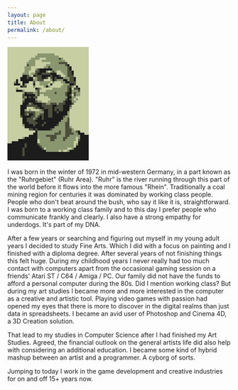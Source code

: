 ```yaml
---
layout: page
title: About
permalink: /about/
---
```


![Me as a 8bit portrait](/assets/20170819_123012_eightbit.jpeg)

I was born in the winter of 1972 in mid-western Germany, in a part known as the "Ruhrgebiet" (Ruhr Area). "Ruhr" is the river running through this part of the world before it flows into the more famous "Rhein". Traditionally a coal mining region for centuries it was dominated by working class people. People who don't beat around the bush, who say it like it is, straightforward. I was born to a working class family and to this day I prefer people who communicate frankly and clearly. I also have a strong empathy for underdogs. It's part of my DNA.

After a few years or searching and figuring out myself in my young adult years I decided to study Fine Arts. Which I did with a focus on painting and I finished with a diploma degree. After several years of not finishing things this felt huge. During my childhood years I never really had too much contact with computers apart from the occasional gaming session on a friends' Atari ST / C64 / Amiga / PC. Our family did not have the funds to afford a personal computer during the 80s. Did I mention working class? But during my art studies I became more and more interested in the computer as a creative and artistic tool. Playing video games with passion had opened my eyes that there is more to discover in the digital realms than just data in spreadsheets. I became an avid user of Photoshop and Cinema 4D, a 3D Creation solution.

That lead to my studies in Computer Science after I had finished my Art Studies. Agreed, the financial outlook on the general artists life did also help with considering an additional education. I became some kind of hybrid mashup between an artist and a programmer. A cyborg of sorts. 

Jumping to today I work in the game development and creative industries for on and off 15+ years now.  